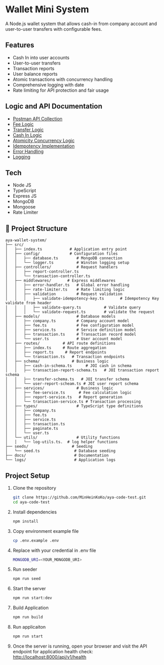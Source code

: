 # Wallet Mini System

A Node.js wallet system that allows cash-in from company account and user-to-user transfers with configurable fees.

## Features

- Cash In into user accounts
- User-to-user transfers
- Transaction reports
- User balance reports
- Atomic transactions with concurrency handling
- Comprehensive logging with date
- Rate limiting for API protection and fair usage

## Logic and API Documentation
- [Postman API Collection](./docs/mini-wallet-system.postman_collection.json)
- [Fee Logic](./docs/fee-logic.md)
- [Transfer Logic](./docs/transfer-logic.md)
- [Cash In Logic](./docs/cash-in-logic.md)
- [Atomicity Concurrency Logic](./docs/atomicity.md)
- [Idempotency Implementation](./docs/idempotency.md)
- [Error Handling](./docs/error-handler.md)
- [Logging](./docs/logging.md)
## Tech
- Node JS
- TypeScript
- Express JS
- MongoDB
- Mongoose
- Rate Limiter

## 📁 Project Structure

```
aya-wallet-system/
├── src/
│   ├── index.ts            # Application entry point
│   ├── config/             # Configuration files
│   │   ├── database.ts        # MongoDB connection
│   │   └── logger.ts          # Winston logging setup
│   ├── controllers/           # Request handlers
│   │   ├── report-controller.ts
│   │   └── transaction-controller.ts
│   ├── middlewares/       # Express middlewares
│   │   ├── error-handler.ts   # Global error handling
│   │   ├── rate-limiter.ts    # Rate limiting logic
│   │   ├── validation         # Request validation
│   │   │   ├── validate-idempotency-key.ts       # Idempotency Key validate from header
│   │   │   ├── validate-query.ts          # Validate query
│   │   │   └── validate-request.ts        # validate the request
│   ├── models/                # Database models
│   │   ├── company.ts         # Company account model
│   │   ├── fee.ts             # Fee configuration model
│   │   ├── service.ts         # Service definition model
│   │   ├── transaction.ts     # Transaction record model
│   │   └── user.ts            # User account model
│   ├── routes/          # API route definitions
│   │   ├── index.ts     # Route aggregation
│   │   ├── report.ts     # Report endpoints
│   │   └── transaction.ts   # Transaction endpoints
│   ├── schema/              # Business logic
│   │   ├── cash-in-schema.ts      # JOI cash in schema
│   │   ├── transaction-report-schema.ts   # JOI transaction report schema
│   │   ├── transfer-schema.ts   # JOI transfer schema
│   │   └── user-report-scheam.ts # JOI user report schema
│   ├── services/              # Business logic
│   │   ├── fee-service.ts      # Fee calculation logic
│   │   ├── report-service.ts   # Report generation
│   │   └── transaction-service.ts # Transaction processing
│   ├── types/                 # TypeScript type definitions
│   │   ├── company.ts
│   │   ├── fee.ts
│   │   ├── service.ts
│   │   ├── transaction.ts
│   │   ├── paginate.ts
│   │   └── user.ts
│   └── utils/                 # Utility functions
│   │   └── log-utils.ts.  # log helper functions
├── seeds/                   # Seeding
│   └── seed.ts               # Database seeding
├── docs/                     # Documentation
└── logs/                     # Application logs
```

## Project Setup

1. Clone the repository
   ```bash
   git clone https://github.com/MinHeinKoKo/aya-code-test.git
   cd aya-code-test
   ```
2. Install dependencies
   ```bash
   npm install
   ```
3. Copy environment example file
   ```bash
   cp .env.example .env
   ```
4. Replace with your credential in .env file
   ```bash
   MONGODB_URI=<YOUR_MONGODB_URI>
   ```
5. Run seeder
   ```bash
   npm run seed
   ```
6. Start the server
   ```bash
   npm run start:dev
   ```
7. Build Application
   ```bash
   npm run build
   ```
7. Run applicaiton
   ```bash
   npm run start
   ```
8. Once the server is running, open your browser and visit the API endpoint for application health check:  
   [http://localhost:8000/api/v1/health](http://localhost:8000/api/v1/health)
